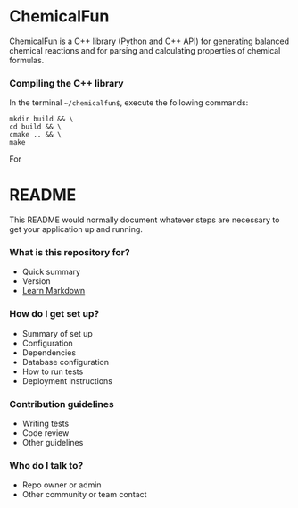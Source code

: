 # ChemicalFun

ChemicalFun is a C++ library (Python and C++ API) for generating balanced chemical reactions and for parsing and calculating properties of chemical formulas.

### Compiling the C++ library

In the terminal ```~/chemicalfun$```, execute the following commands:

```
mkdir build && \
cd build && \
cmake .. && \
make
``` 

For 


# README #

This README would normally document whatever steps are necessary to get your application up and running.

### What is this repository for? ###

* Quick summary
* Version
* [Learn Markdown](https://bitbucket.org/tutorials/markdowndemo)

### How do I get set up? ###

* Summary of set up
* Configuration
* Dependencies
* Database configuration
* How to run tests
* Deployment instructions

### Contribution guidelines ###

* Writing tests
* Code review
* Other guidelines

### Who do I talk to? ###

* Repo owner or admin
* Other community or team contact